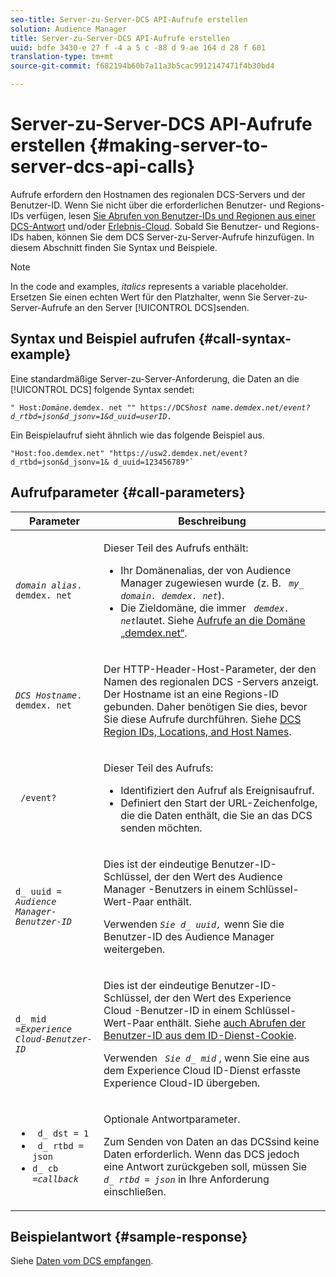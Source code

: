 ```yaml
---
seo-title: Server-zu-Server-DCS API-Aufrufe erstellen
solution: Audience Manager
title: Server-zu-Server-DCS API-Aufrufe erstellen
uuid: bdfe 3430-e 27 f -4 a 5 c -88 d 9-ae 164 d 28 f 601
translation-type: tm+mt
source-git-commit: f682194b60b7a11a3b5cac9912147471f4b30bd4

---
```



# Server-zu-Server-DCS API-Aufrufe erstellen {#making-server-to-server-dcs-api-calls}

Aufrufe erfordern den Hostnamen des regionalen DCS-Servers und der Benutzer-ID. Wenn Sie nicht über die erforderlichen Benutzer- und Regions-IDs verfügen, lesen [Sie Abrufen von Benutzer-IDs und Regionen aus einer DCS-Antwort](/help/using/api/dcs-intro/dcs-s2s/dcs-aam-ids.md) und/oder [Erlebnis-Cloud](/help/using/api/dcs-intro/dcs-s2s/dcs-mcid-ids.md). Sobald Sie Benutzer- und Regions-IDs haben, können Sie dem DCS Server-zu-Server-Aufrufe hinzufügen. In diesem Abschnitt finden Sie Syntax und Beispiele.

>[!NOTE]
>
>In the code and examples, *italics* represents a variable placeholder. Ersetzen Sie einen echten Wert für den Platzhalter, wenn Sie Server-zu-Server-Aufrufe an den Server [!UICONTROL DCS]senden.

## Syntax und Beispiel aufrufen {#call-syntax-example}

Eine standardmäßige Server-zu-Server-Anforderung, die Daten an die [!UICONTROL DCS] folgende Syntax sendet:

<pre><code>" Host:<i>Domäne.</i>demdex. net "" https://DCS<i>host name.demdex.net/event?d_rtbd=json&amp;d_jsonv=1&amp;d_uuid=user</i><i>ID</i>.</code></pre>

Ein Beispielaufruf sieht ähnlich wie das folgende Beispiel aus.

```
"Host:foo.demdex.net" "https://usw2.demdex.net/event?d_rtbd=json&d_jsonv=1& d_uuid=123456789"`
```

## Aufrufparameter {#call-parameters}

<table id="table_3AF4466009B64F0C9CBE7904A4096E0C"> 
 <thead> 
  <tr> 
   <th colname="col1" class="entry"> Parameter </th> 
   <th colname="col2" class="entry"> Beschreibung </th> 
  </tr> 
 </thead>
 <tbody> 
  <tr> 
   <td colname="col1"> <p><code><i>domain alias</i>. demdex. net</code> </p> </td> 
   <td colname="col2"> <p>Dieser Teil des Aufrufs enthält: </p> <p> 
     <ul id="ul_3EDA9C7BA6794D06BCB07A75A9BD2372"> 
      <li id="li_74624CA78D6F4536A8164AE1FA1DECB9">Ihr Domänenalias, der von <span class="keyword"> Audience Manager zugewiesen wurde</span> (z. B. <i><code> my_ domain. demdex. net</code></i>). </li> 
      <li id="li_08ABE91CA247403AA480B3FB4BEF83BA">Die Zieldomäne, die immer <i><code> demdex. net</code></i>lautet. Siehe <a href="../../../reference/demdex-calls.md">Aufrufe an die Domäne „demdex.net“</a>. </li> 
     </ul> </p> </td> 
  </tr> 
  <tr> 
   <td colname="col1"> <p><code><i>DCS Hostname</i>. demdex. net</code> </p> </td> 
   <td colname="col2"> <p>Der HTTP-Header-Host-Parameter, der den Namen des regionalen <span class="wintitle"> DCS</span> -Servers anzeigt. Der Hostname ist an eine Regions-ID gebunden. Daher benötigen Sie dies, bevor Sie diese Aufrufe durchführen. Siehe <a href="../../../api/dcs-intro/dcs-api-reference/dcs-regions.md">DCS Region IDs, Locations, and Host Names</a>. </p> </td> 
  </tr> 
  <tr> 
   <td colname="col1"> <p><code> /event?</code> </p> </td> 
   <td colname="col2"> <p>Dieser Teil des Aufrufs: </p> <p> 
     <ul id="ul_6332444A305A4F12A7CBE471CA508516"> 
      <li id="li_1C5C111B2B0E4621B3FC0C20D6516041">Identifiziert den Aufruf als Ereignisaufruf. </li> 
      <li id="li_DBCE9B1C70604A629ECD7AC0A9052198">Definiert den Start der URL-Zeichenfolge, die die Daten enthält, die Sie an das DCS senden möchten. </li> 
     </ul> </p> </td> 
  </tr> 
  <tr> 
   <td colname="col1"> <p><code>d_ uuid = <i>Audience Manager-Benutzer-ID</i></code> </p> </td> 
   <td colname="col2"> <p>Dies ist der eindeutige Benutzer-ID-Schlüssel, der den Wert <span class="keyword"> des Audience Manager</span> -Benutzers in einem Schlüssel-Wert-Paar enthält. </p> <p>Verwenden <code><i>Sie d_ uuid,</i></code> wenn Sie die Benutzer-ID <span class="keyword"> des Audience Manager</span> weitergeben. </p> </td>
  </tr> 
  <tr> 
   <td colname="col1"> <p><code>d_ mid =<i>Experience Cloud-Benutzer-ID</i></code> </p> </td> 
   <td colname="col2"> <p>Dies ist der eindeutige Benutzer-ID-Schlüssel, der den Wert <span class="keyword"> des Experience Cloud</span> -Benutzer-ID in einem Schlüssel-Wert-Paar enthält. Siehe <a href="../../../api/dcs-intro/dcs-s2s/dcs-mcid-ids.md#get-user-ids-from-service-cookie"> auch Abrufen der Benutzer-ID aus dem ID-Dienst-Cookie</a>. </p> <p>Verwenden <i><code> Sie d_ mid</code></i> , wenn Sie eine <span class="keyword"> aus dem</span> <span class="keyword"> Experience Cloud</span> ID-Dienst erfasste Experience Cloud-ID übergeben. </p> </td> 
  </tr> 
  <tr> 
   <td colname="col1"> <p> 
     <ul id="ul_36E2C1A0538D4D2C94DFC1335720A524"> 
      <li id="li_8902EED431CE4F0189A94868FA52DB1F"><code> d_ dst = 1</code> </li> 
      <li id="li_4B6B29499D444E31808DE0A9AA0442D0"><code> d_ rtbd = json</code> </li> 
      <li id="li_3430CD0438604B83BE6437E6EC480816"><code>d_ cb =<i>callback</i></code> </li> 
     </ul> </p> </td> 
   <td colname="col2"> <p>Optionale Antwortparameter. </p> <p> Zum Senden von Daten an das <span class="wintitle"> DCS</span>sind keine Daten erforderlich. Wenn das <span class="wintitle"> DCS</span> jedoch eine Antwort zurückgeben soll, müssen Sie <i><code> d_ rtbd = json</code></i> in Ihre Anforderung einschließen. </p> </td> 
  </tr> 
 </tbody> 
</table>

## Beispielantwort {#sample-response}

Siehe [Daten vom DCS empfangen](../../../api/dcs-intro/dcs-event-calls/dcs-url-receive.md).
